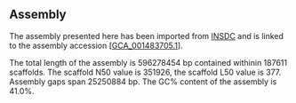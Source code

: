 **Assembly**
--------

The assembly presented here has been imported from [INSDC](http://www.insdc.org) and is linked to the assembly accession [[GCA\_001483705.1](http://www.ebi.ac.uk/ena/data/view/GCA_001483705.1)].

The total length of the assembly is 596278454 bp contained withinin 187611 scaffolds.
The scaffold N50 value is 351926, the scaffold L50 value is 377.
Assembly gaps span 25250884 bp. The GC% content of the assembly is 41.0%.
